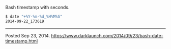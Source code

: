 Bash timestamp with seconds.

```bash
$ date "+%Y-%m-%d_%H%M%S"
2014-09-22_173619
```

---


Posted Sep 23, 2014.
https://www.darklaunch.com/2014/09/23/bash-date-timestamp.html